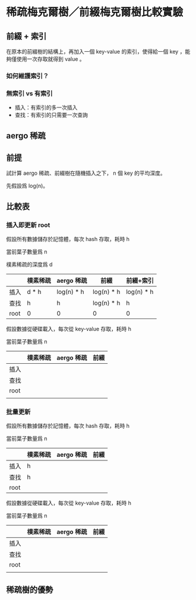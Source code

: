 # 稀疏梅克爾樹／前綴梅克爾樹比較實驗

## 前綴 + 索引

在原本的前綴樹的結構上，再加入一個 key-value 的索引，使得給一個 key ，能夠僅使用一次存取就得到 value 。

### 如何維護索引？

### 無索引 vs 有索引

- 插入：有索引的多一次插入
- 查找：有索引的只需要一次查詢

## aergo 稀疏



## 前提

試計算 aergo 稀疏、前綴樹在隨機插入之下， n 個 key 的平均深度。

先假設爲 log(n)。

## 比較表

### 插入即更新 root

假設所有數據儲存於記憶體，每次 hash 存取，耗時 h

當前葉子數量爲 n

樸素稀疏的深度爲 d

|      | 樸素稀疏 | aergo 稀疏 | 前綴       | 前綴+索引  |
| ---- | -------- | ---------- | ---------- | ---------- |
| 插入 | d * h    | log(n) * h | log(n) * h | log(n) * h |
| 查找 | h        | h          | log(n) * h | h          |
| root | 0        | 0          | 0          | 0          |

假設數據從硬碟載入，每次從 key-value 存取，耗時 h

當前葉子數量爲 n

|      | 樸素稀疏 | aergo 稀疏 | 前綴 |
| ---- | -------- | ---------- | ---- |
| 插入 |          |            |      |
| 查找 |          |            |      |
| root |          |            |      |
|      |          |            |      |

### 批量更新

假設所有數據儲存於記憶體，每次 hash 存取，耗時 h 

當前葉子數量爲 n

|      | 樸素稀疏 | aergo 稀疏 | 前綴 |
| ---- | -------- | ---------- | ---- |
| 插入 | h        |            |      |
| 查找 | h        |            |      |
| root |          |            |      |

假設數據從硬碟載入，每次從 key-value 存取，耗時 h

當前葉子數量爲 n

|      | 樸素稀疏 | aergo 稀疏 | 前綴 |
| ---- | -------- | ---------- | ---- |
| 插入 |          |            |      |
| 查找 |          |            |      |
| root |          |            |      |
|      |          |            |      |

## 

## 稀疏樹的優勢

